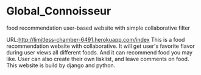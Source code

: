 # Global_Connoisseur
food recommendation user-based website with simple collaborative filter

URL:http://limitless-chamber-6491.herokuapp.com/index
This is a food recommendation website with collaborative. It will get user's favorite flavor during user views all different foods. And it can 
recommend food you may like. User can also create their own lisklist, and leave comments on food. This website is build by django and python.
